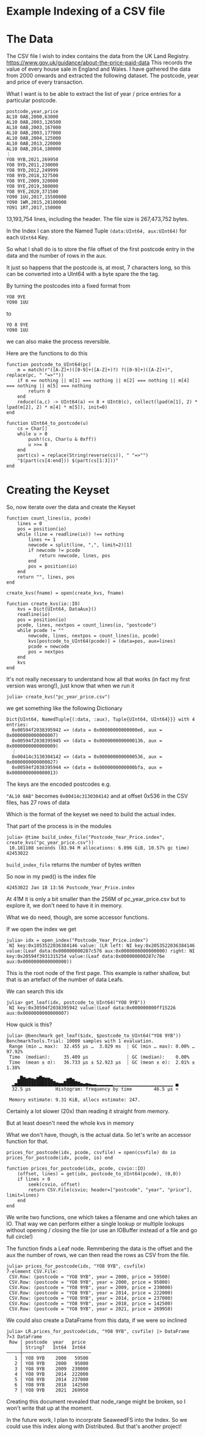 Example Indexing of a CSV file
==============================

# The Data

The CSV file I wish to index contains the data from the UK Land Registry. 
https://www.gov.uk/guidance/about-the-price-paid-data
This records the value of every house sale in England and Wales. I have gathered the data from 2000 onwards and extracted the following dataset. The postcode, year and price of every transaction.

What I want is to be able to extract the list of year / price entries for a particular postcode.

```
postcode,year,price       
AL10 0AB,2000,63000       
AL10 0AB,2003,126500      
AL10 0AB,2003,167000      
AL10 0AB,2003,177000      
AL10 0AB,2004,125000      
AL10 0AB,2013,220000      
AL10 0AB,2014,180000      
⋮
YO8 9YB,2021,269950
YO8 9YD,2011,230000
YO8 9YD,2012,249999
YO8 9YD,2018,327500
YO8 9YE,2009,320000
YO8 9YE,2019,380000
YO8 9YE,2020,371500
YO90 1UU,2017,15500000
YO90 1WR,2015,28100000
YO91 1RT,2017,150000
```

13,193,754 lines, including the header. The file size is 267,473,752 bytes.

In the Index I can store the Named Tuple `(data:UInt64, aux:UInt64)` for each `UInt64` Key.

So what I shall do is to store the file offset of the first postcode entry in the data and the number of rows in the aux.

It just so happens that the postcode is, at most, 7 characters long, so this can be converted into a UInt64 with a byte spare the the tag.

By turning the postcodes into a fixed format
from
```
YO8 9YE
YO90 1UU
```
to
```
YO 8 9YE
YO90 1UU
```
we can also make the process reversible.

Here are the functions to do this

```
function postcode_to_UInt64(pc) 
    m = match(r"([A-Z]+)([0-9]+([A-Z]+)?) ?([0-9]+)([A-Z]+)", replace(pc, " "=>""))
    if m == nothing || m[1] === nothing || m[2] === nothing || m[4] === nothing || m[5] === nothing
        return 0
    end
    reduce((a,c) -> UInt64(a) << 8 + UInt8(c), collect(lpad(m[1], 2) * lpad(m[2], 2) * m[4] * m[5]), init=0)
end

function UInt64_to_postcode(u)
    cs = Char[]
    while u > 0
        push!(cs, Char(u & 0xff))
        u >>= 8
    end
    part(cs) = replace(String(reverse(cs)), " "=>"")
    "$(part(cs[4:end])) $(part(cs[1:3]))"
end
```

# Creating the Keyset

So, now iterate over the data and create the Keyset

```
function count_lines(io, pcode)
    lines = 0
    pos = position(io)
    while (line = readline(io)) !== nothing
        lines += 1
        newcode = split(line, ",", limit=2)[1]
        if newcode != pcode
            return newcode, lines, pos
        end
        pos = position(io)
    end
    return "", lines, pos
end

create_kvs(fname) = open(create_kvs, fname)

function create_kvs(io::IO)
    kvs = Dict{UInt64, DataAux}()
    readline(io)
    pos = position(io)
    pcode, lines, nextpos = count_lines(io, "postcode")
    while pcode != ""
        newcode, lines, nextpos = count_lines(io, pcode)
        kvs[postcode_to_UInt64(pcode)] = (data=pos, aux=lines)
        pcode = newcode
        pos = nextpos
    end
    kvs
end
```

It's not really necessary to understand how all that works (in fact my first version was wrong!), just know that when we run it

```
julia> create_kvs("pc_year_price.csv")
```

we get something like the following Dictionary

```
Dict{UInt64, NamedTuple{(:data, :aux), Tuple{UInt64, UInt64}}} with 4 entries:
  0x00594f2038395942 => (data = 0x00000000000000e6, aux = 0x0000000000000007)
  0x00594f2038395945 => (data = 0x0000000000000136, aux = 0x0000000000000009)
  ⋮
  0x00414c3130304142 => (data = 0x0000000000000536, aux = 0x0000000000000027)
  0x00594f2038395944 => (data = 0x0000000000000bfa, aux = 0x0000000000000013)
```

The keys are the encoded postcodes e.g.

`"AL10 0AB"` becomes `0x00414c3130304142` and at offset 0x536 in the CSV files, has 27 rows of data

Which is the format of the keyset we need to build the actual index.

That part of the process is in the modules

```
julia> @time build_index_file("Postcode_Year_Price.index", create_kvs("pc_year_price.csv"))
 10.181108 seconds (83.94 M allocations: 6.096 GiB, 10.57% gc time)
42453022
```

`build_index_file` returns the number of bytes written

So now in my pwd() is the index file

`42453022 Jan 18 13:56 Postcode_Year_Price.index`

At 41M it is only a bit smaller than the 256M of pc_year_price.csv but to explore it, we don't need to have it in memory.

What we do need, though, are some accessor functions. 

If we open the index we get
```
julia> idx = open_index("Postcode_Year_Price.index")
 NI key:0x1053522036384146 value: (LR left: NI key:0x2053522036384146 value:(Leaf data:0x000000000287c576 aux:0x0000000000000000) right: NI key:0x20594f3931315254 value:(Leaf data:0x000000000287c76e aux:0x0000000000000000))
```
This is the root node of the first page. This example is rather shallow, but that is an artefact of the number of data Leafs.

We can search this idx 
```
julia> get_leaf(idx, postcode_to_UInt64("YO8 9YB"))
 NI key:0x30594f2038395942 value:(Leaf data:0x000000000ff15226 aux:0x0000000000000007)
```
How quick is this? 
```
julia> @benchmark get_leaf($idx, $postcode_to_UInt64("YO8 9YB"))
BenchmarkTools.Trial: 10000 samples with 1 evaluation.
 Range (min … max):  32.455 μs …  3.829 ms  ┊ GC (min … max): 0.00% … 97.92%
 Time  (median):     35.409 μs              ┊ GC (median):    0.00%
 Time  (mean ± σ):   36.733 μs ± 52.923 μs  ┊ GC (mean ± σ):  2.01% ±  1.38%

    ▃█▆▄▅▄▃▆█▆▅▅▃     ▄▅▃                                      
  ▂▅██████████████▆▅▅█████▇▅▄▅▄▃▃▂▂▂▂▂▂▁▁▁▁▁▁▁▁▁▁▁▁▁▁▁▁▁▁▁▁▁▁ ▄
  32.5 μs         Histogram: frequency by time        46.5 μs <

 Memory estimate: 9.31 KiB, allocs estimate: 247.
 ```
 
 Certainly a lot slower (20x) than reading it straight from memory. 
 
 But at least doesn't need the whole kvs in memory

 What we don't have, though, is the actual data. So let's write an accessor function for that.

```
prices_for_postcode(idx, pcode, csvfile) = open(csvfile) do io prices_for_postcode(idx, pcode, io) end
        
function prices_for_postcode(idx, pcode, csvio::IO)
    (offset, lines) = get(idx, postcode_to_UInt64(pcode), (0,0))
    if lines > 0
        seek(csvio, offset)
        return CSV.File(csvio; header=["postcode", "year", "price"], limit=lines)
    end
end
```

We write two functions, one which takes a filename and one which takes an IO. That way we can perform either a single lookup or multiple lookups without opening / closing the file (or use an IOBuffer instead of a file and go full circle!)

The function finds a Leaf node. Remmbering the data is the offset and the aux the number of rows, we can then read the rows as CSV from the file.

```
julia> prices_for_postcode(idx, "YO8 9YB", csvfile)
7-element CSV.File:
 CSV.Row: (postcode = "YO8 9YB", year = 2000, price = 59500)
 CSV.Row: (postcode = "YO8 9YB", year = 2000, price = 95000)
 CSV.Row: (postcode = "YO8 9YB", year = 2009, price = 230000)
 CSV.Row: (postcode = "YO8 9YB", year = 2014, price = 222000)
 CSV.Row: (postcode = "YO8 9YB", year = 2014, price = 237000)
 CSV.Row: (postcode = "YO8 9YB", year = 2018, price = 142500)
 CSV.Row: (postcode = "YO8 9YB", year = 2021, price = 269950)
```

 We could also create a DataFrame from this data, if we were so inclined
```
julia> LR.prices_for_postcode(idx, "YO8 9YB", csvfile) |> DataFrame
7×3 DataFrame
 Row │ postcode  year   price  
     │ String7   Int64  Int64  
─────┼─────────────────────────
   1 │ YO8 9YB    2000   59500
   2 │ YO8 9YB    2000   95000
   3 │ YO8 9YB    2009  230000
   4 │ YO8 9YB    2014  222000
   5 │ YO8 9YB    2014  237000
   6 │ YO8 9YB    2018  142500
   7 │ YO8 9YB    2021  269950
```

Creating this document revealed that node_range might be broken, so I won't write that up at the moment.

In the future work, I plan to incorprate SeaweedFS into the Index. So we could use this index along with Distributed. But that's another project!

